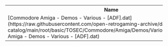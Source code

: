 <table>
<tr><th>Name</th><th>Size</th></tr>
<tr><td>
[Commodore Amiga - Demos - Various - [ADF].dat](https://raw.githubusercontent.com/open-retrogaming-archive/dat-catalog/main/root/basic/TOSEC/Commodore/Amiga/Demos/Various/[ADF]/Commodore Amiga - Demos - Various - [ADF].dat)
</td><td>1644291</td></tr>
</table>
